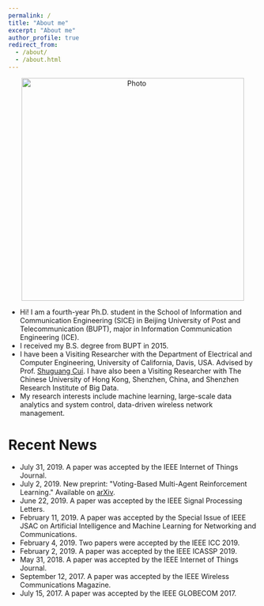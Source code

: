 ```yaml
---
permalink: /
title: "About me"
excerpt: "About me"
author_profile: true
redirect_from: 
  - /about/
  - /about.html
---
```


<p align="center">
  <img src="https://gitxuy.github.io//files/XuY.jpg?raw=true" alt="Photo" style="width: 450px;"/> 
</p>

* Hi! I am a fourth-year Ph.D. student in the School of Information and Communication Engineering (SICE) in Beijing University of Post and Telecommunication (BUPT), major in Information Communication Engineering (ICE). 
* I received my B.S. degree from BUPT in 2015. 
* I have been a Visiting Researcher with the Department of Electrical and Computer Engineering, University of California, Davis, USA. Advised by Prof. [Shuguang Cui](https://faculty.engineering.ucdavis.edu/cui/). I have also been a Visiting Researcher with The Chinese University of Hong Kong, Shenzhen, China, and Shenzhen Research Institute of Big Data. 
* My research interests include machine learning, large-scale data analytics and system control, data-driven wireless network management.

# Recent News
* July 31, 2019. A paper was accepted by the IEEE Internet of Things Journal.
* July 2, 2019. New preprint: "Voting-Based Multi-Agent Reinforcement Learning." Available on [arXiv](https://arxiv.org/abs/1907.01385).
* June 22, 2019. A paper was accepted by the IEEE Signal Processing Letters.
* February 11, 2019. A paper was accepted by the Special Issue of IEEE JSAC on Artificial Intelligence and Machine Learning for Networking and Communications.
* February 4, 2019. Two papers were accepted by the IEEE ICC 2019.
* February 2, 2019. A paper was accepted by the IEEE ICASSP 2019.
* May 31, 2018. A paper was accepted by the IEEE Internet of Things Journal.
* September 12, 2017. A paper was accepted by the IEEE Wireless Communications Magazine.
* July 15, 2017. A paper was accepted by the IEEE GLOBECOM 2017.